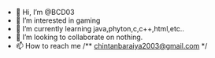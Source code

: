 - 👋 Hi, I’m @BCD03
- 👀 I’m interested in gaming
- 🌱 I’m currently learning java,phyton,c,c++,html,etc..
- 💞️ I’m looking to collaborate on nothing.
- 📫 How to reach me /** chintanbaraiya2003@gmail.com */

<!---
BCD03/BCD03 is a ✨ special ✨ repository because its `README.md` (this file) appears on your GitHub profile.
You can click the Preview link to take a look at your changes.
--->
